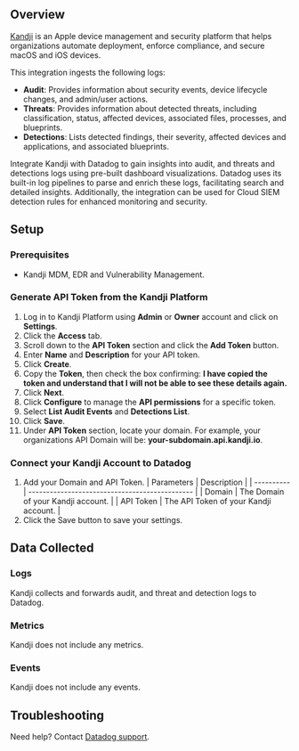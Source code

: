 ## Overview

[Kandji][1] is an Apple device management and security platform that helps organizations automate deployment, enforce compliance, and secure macOS and iOS devices.

This integration ingests the following logs:
- **Audit**: Provides information about security events, device lifecycle changes, and admin/user actions.
- **Threats**: Provides information about detected threats, including classification, status, affected devices, associated files, processes, and blueprints.
- **Detections**: Lists detected findings, their severity, affected devices and applications, and associated blueprints.

Integrate Kandji with Datadog to gain insights into audit, and threats and detections logs using pre-built dashboard visualizations. Datadog uses its built-in log pipelines to parse and enrich these logs, facilitating search and detailed insights. Additionally, the integration can be used for Cloud SIEM detection rules for enhanced monitoring and security.

## Setup

### Prerequisites

- Kandji MDM, EDR and Vulnerability Management.

### Generate API Token from the Kandji Platform

1. Log in to Kandji Platform using **Admin** or **Owner** account and click on **Settings**.
2. Click the **Access** tab.
3. Scroll down to the **API Token** section and click the **Add Token** button. 
4. Enter **Name** and **Description** for your API token.
5. Click **Create**.
6. Copy the **Token**, then check the box confirming: **I have copied the token and understand that I will not be able to see these details again.**
7. Click **Next**.
8. Click **Configure** to manage the **API permissions** for a specific token.
9. Select **List Audit Events** and **Detections List**.
10. Click **Save**.
11. Under **API Token** section, locate your domain. For example, your organizations API Domain will be:
**your-subdomain.api.kandji.io**.

### Connect your Kandji Account to Datadog

1. Add your Domain and API Token.
   | Parameters | Description |
   | ---------- | ---------------------------------------------- |
   | Domain     | The Domain of your Kandji account.             |
   | API Token  | The API Token of your Kandji account.          |
2. Click the Save button to save your settings.

## Data Collected

### Logs

Kandji collects and forwards audit, and threat and detection logs to Datadog.

### Metrics

Kandji does not include any metrics.

### Events

Kandji does not include any events.

## Troubleshooting

Need help? Contact [Datadog support][2].

[1]: https://www.kandji.io/login/
[2]: https://docs.datadoghq.com/help/
